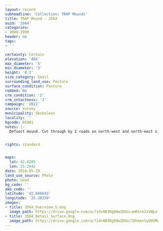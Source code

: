 ```yaml
---
layout: record
subheadline: 'Collection: TRAP Mounds'
title: TRAP Mound - 3564
uuid: '3564'
categories:
- 3000-3999
header: no
tags:
- ''

certainty: Certain
elevation: '466'
max_diameter: '5'
min_diameter: '5'
height: '0.3'
size_category: Small
surrounding_land_use: Pasture
surface_condition: Pasture
robbed: No
crm_condition: '2'
crm_intactness: '2'
campaign: '2011'
source: Survey
municipality: Skobelevo
locality: ''
bgcode: DS001
notes: |-
  Defunct mound. Cut through by 2 roads on north-west and north-east sides. Heavily damaged by agricultural activity and r]construction of roads. No obvious robbers' trench's.


rights: standard


maps:
  lat: 42.6285
  lon: 25.2442
date: 2018-05-29
land_use_source: Photo
photo: Good
bg_code: ''
akb_code: ''
latitude: '42.666642'
longitude: '25.20339'
images:
- title: 3564_Overview_S.dng
  image_path: https://drive.google.com/uc?id=0B3Rg88wZDQscamRSckZzVWpaTVk
- title: 3564_Detail_Surface.dng
  image_path: https://drive.google.com/uc?id=0B3Rg88wZDQscTDhmenlyQ0VMWGc
---
```

